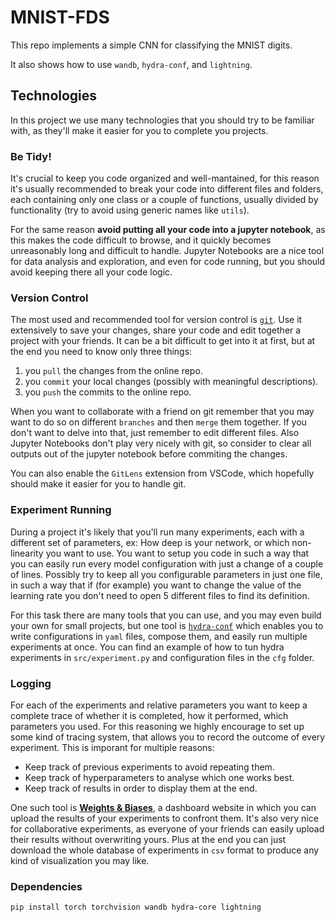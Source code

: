 # MNIST-FDS

This repo implements a simple CNN for classifying the MNIST digits.

It also shows how to use `wandb`, `hydra-conf`, and `lightning`.

## Technologies
In this project we use many technologies that you should try to be familiar with, as they'll make it easier for you to complete you projects.

### Be Tidy!
It's crucial to keep you code organized and well-mantained, for this reason it's usually recommended to break your code into different files and folders, each containing only one class or a couple of functions, usually divided by functionality (try to avoid using generic names like `utils`). 

For the same reason **avoid putting all your code into a jupyter notebook**, as this makes the code difficult to browse, and it quickly becomes unreasonably long and difficult to handle. Jupyter Notebooks are a nice tool for data analysis and exploration, and even for code running, but you should avoid keeping there all your code logic.

### Version Control
The most used and recommended tool for version control is [`git`](https://rogerdudler.github.io/git-guide/). Use it extensively to save your changes, share your code and edit together a project with your friends. It can be a bit difficult to get into it at first, but at the end you need to know only three things:
1. you `pull` the changes from the online repo.
2. you `commit` your local changes (possibly with meaningful descriptions).
3. you `push` the commits to the online repo.

When you want to collaborate with a friend on git remember that you may want to do so on different `branches` and then `merge` them together. If you don't want to delve into that, just remember to edit different files. Also Jupyter Notebooks don't play very nicely with git, so consider to clear all outputs out of the jupyter notebook before commiting the changes.

You can also enable the `GitLens` extension from VSCode, which hopefully should make it easier for you to handle git. 

### Experiment Running
During a project it's likely that you'll run many experiments, each with a different set of parameters, ex: How deep is your network, or which non-linearity you want to use. You want to setup you code in such a way that you can easily run every model configuration with just a change of a couple of lines. Possibly try to keep all you configurable parameters in just one file, in such a way that if (for example) you want to change the value of the learning rate you don't need to open 5 different files to find its definition.

For this task there are many tools that you can use, and you may even build your own for small projects, but one tool is [`hydra-conf`](https://hydra.cc/) which enables you to write configurations in `yaml` files, compose them, and easily run multiple experiments at once. You can find an example of how to tun hydra experiments in `src/experiment.py` and configuration files in the `cfg` folder.


### Logging
For each of the experiments and relative parameters you want to keep a complete trace of whether it is completed, how it performed, which parameters you used. For this reasoning we highly encourage to set up some kind of tracing system, that allows you to record the outcome of every experiment.
This is imporant for multiple reasons:
- Keep track of previous experiments to avoid repeating them.
- Keep track of hyperparameters to analyse which one works best.
- Keep track of results in order to display them at the end.

One such tool is [**Weights & Biases**](https://wandb.ai/), a dashboard website in which you can upload the results of your experiments to confront them. It's also very nice for collaborative experiments, as everyone of your friends can easily upload their results without overwriting yours. Plus at the end you can just download the whole database of experiments in `csv` format to produce any kind of visualization you may like.


### Dependencies

```bash
pip install torch torchvision wandb hydra-core lightning
```